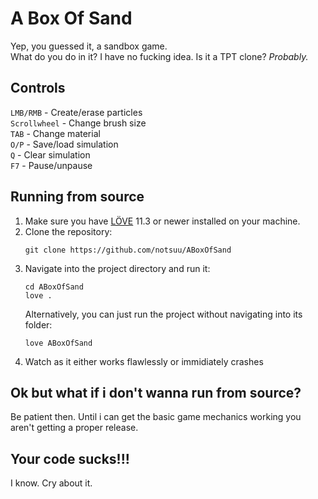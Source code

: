 # A Box Of Sand
Yep, you guessed it, a sandbox game.
<br>
What do you do in it? I have no fucking idea. Is it a TPT clone? *Probably.*
## Controls
`LMB/RMB` - Create/erase particles
<br>
`Scrollwheel` - Change brush size
<br>
`TAB` - Change material
<br>
`O/P` - Save/load simulation
<br>
`Q` - Clear simulation
<br>
`F7` - Pause/unpause
<br>

## Running from source
1. Make sure you have [LÖVE](https://love2d.org/) 11.3 or newer installed on your machine.
2. Clone the repository:
    ```
    git clone https://github.com/notsuu/ABoxOfSand
    ```
3.  Navigate into the project directory and run it:
    ```
    cd ABoxOfSand
    love .
    ```
    Alternatively, you can just run the project without navigating into its folder:
    ```
    love ABoxOfSand
    ```
4. Watch as it either works flawlessly or immidiately crashes
## Ok but what if i don't wanna run from source?
Be patient then. Until i can get the basic game mechanics working you aren't getting a proper release.
## Your code sucks!!!
I know. Cry about it.